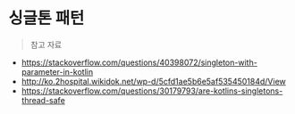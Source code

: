 # 싱글톤 패턴

> 참고 자료

- https://stackoverflow.com/questions/40398072/singleton-with-parameter-in-kotlin
- http://ko.2hospital.wikidok.net/wp-d/5cfd1ae5b6e5af535450184d/View
- https://stackoverflow.com/questions/30179793/are-kotlins-singletons-thread-safe
